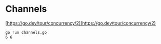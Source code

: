 # Channels

[https://go.dev/tour/concurrency/2](https://go.dev/tour/concurrency/2)

```bash
go run channels.go
6 6
```